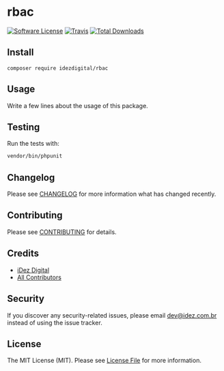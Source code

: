# rbac

[![Software License](https://img.shields.io/badge/license-MIT-brightgreen.svg?style=flat-square)](LICENSE.md)
[![Travis](https://img.shields.io/travis/idezdigital/rbac.svg?style=flat-square)]()
[![Total Downloads](https://img.shields.io/packagist/dt/idezdigital/rbac.svg?style=flat-square)](https://packagist.org/packages/idezdigital/rbac)

## Install
`composer require idezdigital/rbac`

## Usage
Write a few lines about the usage of this package.

## Testing
Run the tests with:

``` bash
vendor/bin/phpunit
```

## Changelog
Please see [CHANGELOG](CHANGELOG.md) for more information what has changed recently.

## Contributing
Please see [CONTRIBUTING](CONTRIBUTING.md) for details.

## Credits

- [iDez Digital](https://github.com/idezdigital)
- [All Contributors](https://github.com/idezdigital/rbac/contributors)

## Security
If you discover any security-related issues, please email dev@idez.com.br instead of using the issue tracker.

## License
The MIT License (MIT). Please see [License File](/LICENSE.md) for more information.